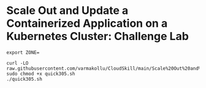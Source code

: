 # Scale Out and Update a Containerized Application on a Kubernetes Cluster: Challenge Lab

```
export ZONE=
```

```
curl -LO raw.githubusercontent.com/varmakollu/CloudSkill/main/Scale%20Out%20and%20Update%20a%20Containerized%20Application%20on%20a%20Kubernetes%20Cluster%3A%20Challenge%20Lab/quick305.sh
sudo chmod +x quick305.sh
./quick305.sh
```
